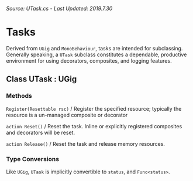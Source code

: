 *Source: UTask.cs - Last Updated: 2019.7.30*

# Tasks

Derived from `UGig` and `MonoBehaviour`, tasks are intended for subclassing. Generally speaking, a `UTask` subclass constitutes a dependable, productive environment for using decorators, composites, and logging features.

## Class UTask : UGig

### Methods

`Register(Resettable rsc)`
/ Register the specified resource; typically the resource is a un-managed composite or decorator

`action Reset()`
/ Reset the task. Inline or explicitly registered composites and decorators will be reset.

`action Release()`
/ Reset the task and release memory resources.

### Type Conversions

Like `UGig`, `UTask` is implicitly convertible to `status`, and `Func<status>`.
